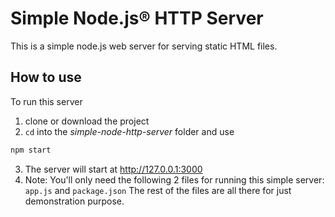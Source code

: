 # Simple Node.js® HTTP Server
This is a simple node.js web server for serving static HTML files.

## How to use
To run this server
1. clone or download the project
2. `cd` into the _simple-node-http-server_ folder and use
```sh
npm start
```
3. The server will start at http://127.0.0.1:3000
4. Note: You'll only need the following 2 files for running this simple server: `app.js` and `package.json`
The rest of the files are all there for just demonstration purpose.
